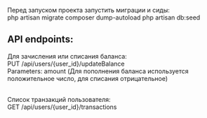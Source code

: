 Перед запуском проекта запустить миграции и сиды:<br>
php artisan migrate
composer dump-autoload
php artisan db:seed

## API endpoints:

Для зачисления или списания баланса:<br>
PUT /api/users/{user_id}/updateBalance<br>
Parameters: amount (Для пополнения баланса используется положительное число, для списания отрицательное)<br><br>

Список транзакций пользователя:<br>
GET /api/users/{user_id}/transactions

